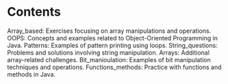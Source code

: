 # Contents

Array_based: Exercises focusing on array manipulations and operations.
OOPS: Concepts and examples related to Object-Oriented Programming in Java.
Patterns: Examples of pattern printing using loops.
String_questions: Problems and solutions involving string manipulation.
Arrays: Additional array-related challenges.
Bit_manioulation: Examples of bit manipulation techniques and operations.
Functions_methods: Practice with functions and methods in Java.
